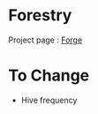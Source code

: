 <!-- TITLE: Forestry Mod -->

# Forestry
Project page : [Forge](https://minecraft.curseforge.com/projects/forestry)
# To Change
* Hive frequency